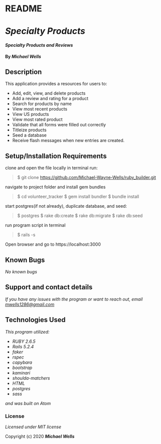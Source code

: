# README

# _Specialty Products_

#### _Specialty Products and Reviews_

#### By _**Michael Wells**_

## Description
This application provides a resources for users to:
* Add, edit, view, and delete products
* Add a review and rating for a product
* Search for products by name
* View most recent products
* View US products
* View most rated product
* Validate that all forms were filled out correctly
* Titleize products
* Seed a database
* Receive flash messages when new entries are created.


## Setup/Installation Requirements


clone and open the file locally
in terminal run:

>$ git clone https://github.com/Michael-Wayne-Wells/ruby_builder.git

navigate to project folder and install gem bundles

>$ cd volunteer_tracker
>$ gem install bundler
>$ bundle install

start postgres(if not already), duplicate database, and seed:

>$ postgres
>$ rake db:create
>$ rake db:migrate
>$ rake db:seed


run program script in terminal

>$ rails -s

Open browser and go to https://localhost:3000

## Known Bugs

_No known bugs_

## Support and contact details

_If you have any issues with the program or want to reach out, email [mwells1286@gmail.com](href="mailto:mwells1286@gmail.com")_

## Technologies Used

_This program utilized:_
* _RUBY 2.6.5_
* _Rails 5.2.4_
* _faker_
* _rspec_
* _capybara_
* _bootstrap_
* _kaminari_
* _shoulda-matchers_
* _HTML_
* _postgres_
* _sass_

_and was built on Atom_

### License

*Licensed under MIT license*

Copyright (c) 2020 **_Michael Wells_**
